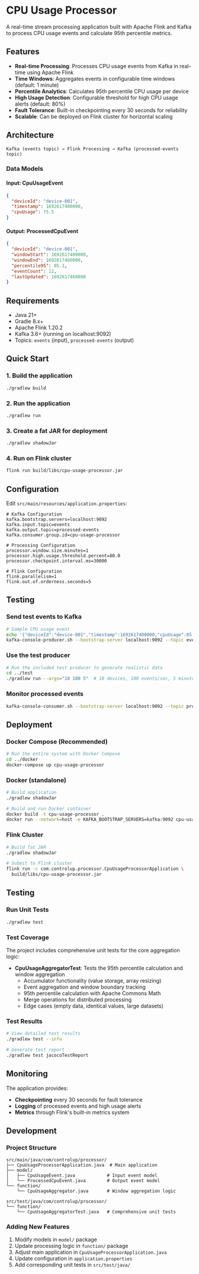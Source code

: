 # CPU Usage Processor

A real-time stream processing application built with Apache Flink and Kafka to process CPU usage events and calculate 95th percentile metrics.

## Features

- **Real-time Processing**: Processes CPU usage events from Kafka in real-time using Apache Flink
- **Time Windows**: Aggregates events in configurable time windows (default: 1 minute)
- **Percentile Analytics**: Calculates 95th percentile CPU usage per device
- **High Usage Detection**: Configurable threshold for high CPU usage alerts (default: 80%)
- **Fault Tolerance**: Built-in checkpointing every 30 seconds for reliability
- **Scalable**: Can be deployed on Flink cluster for horizontal scaling

## Architecture

```
Kafka (events topic) → Flink Processing → Kafka (processed-events topic)
```

### Data Models

#### Input: CpuUsageEvent
```json
{
  "deviceId": "device-001",
  "timestamp": 1692617400000,
  "cpuUsage": 75.5
}
```

#### Output: ProcessedCpuEvent
```json
{
  "deviceId": "device-001",
  "windowStart": 1692617400000,
  "windowEnd": 1692617460000,
  "percentile95": 85.1,
  "eventCount": 12,
  "lastUpdated": 1692617460000
}
```

## Requirements

- Java 21+
- Gradle 8.x+
- Apache Flink 1.20.2
- Kafka 3.6+ (running on localhost:9092)
- Topics: `events` (input), `processed-events` (output)

## Quick Start

### 1. Build the application
```bash
./gradlew build
```

### 2. Run the application
```bash
./gradlew run
```

### 3. Create a fat JAR for deployment
```bash
./gradlew shadowJar
```

### 4. Run on Flink cluster
```bash
flink run build/libs/cpu-usage-processor.jar
```

## Configuration

Edit `src/main/resources/application.properties`:

```properties
# Kafka Configuration
kafka.bootstrap.servers=localhost:9092
kafka.input.topic=events
kafka.output.topic=processed-events
kafka.consumer.group.id=cpu-usage-processor

# Processing Configuration
processor.window.size.minutes=1
processor.high.usage.threshold.percent=80.0
processor.checkpoint.interval.ms=30000

# Flink Configuration
flink.parallelism=1
flink.out.of.orderness.seconds=5
```

## Testing

### Send test events to Kafka
```bash
# Sample CPU usage event
echo '{"deviceId":"device-001","timestamp":1692617400000,"cpuUsage":85.5}' | \
kafka-console-producer.sh --bootstrap-server localhost:9092 --topic events
```

### Use the test producer
```bash
# Run the included test producer to generate realistic data
cd ../test
./gradlew run --args="10 100 5"  # 10 devices, 100 events/sec, 5 minutes
```

### Monitor processed events
```bash
kafka-console-consumer.sh --bootstrap-server localhost:9092 --topic processed-events --from-beginning
```

## Deployment

### Docker Compose (Recommended)
```bash
# Run the entire system with Docker Compose
cd ../docker
docker-compose up cpu-usage-processor
```

### Docker (standalone)
```bash
# Build application
./gradlew shadowJar

# Build and run Docker container
docker build -t cpu-usage-processor .
docker run --network=host -e KAFKA_BOOTSTRAP_SERVERS=kafka:9092 cpu-usage-processor
```

### Flink Cluster
```bash
# Build fat JAR
./gradlew shadowJar

# Submit to Flink cluster
flink run -c com.controlup.processor.CpuUsageProcessorApplication \
  build/libs/cpu-usage-processor.jar
```

## Testing

### Run Unit Tests
```bash
./gradlew test
```

### Test Coverage
The project includes comprehensive unit tests for the core aggregation logic:

- **CpuUsageAggregatorTest**: Tests the 95th percentile calculation and window aggregation
  - Accumulator functionality (value storage, array resizing)
  - Event aggregation and window boundary tracking
  - 95th percentile calculation with Apache Commons Math
  - Merge operations for distributed processing
  - Edge cases (empty data, identical values, large datasets)

### Test Results
```bash
# View detailed test results
./gradlew test --info

# Generate test report
./gradlew test jacocoTestReport
```

## Monitoring

The application provides:
- **Checkpointing** every 30 seconds for fault tolerance
- **Logging** of processed events and high usage alerts
- **Metrics** through Flink's built-in metrics system

## Development

### Project Structure
```
src/main/java/com/controlup/processor/
├── CpuUsageProcessorApplication.java  # Main application
├── model/
│   ├── CpuUsageEvent.java            # Input event model
│   └── ProcessedCpuEvent.java        # Output event model
└── function/
    └── CpuUsageAggregator.java       # Window aggregation logic

src/test/java/com/controlup/processor/
└── function/
    └── CpuUsageAggregatorTest.java   # Comprehensive unit tests
```

### Adding New Features
1. Modify models in `model/` package
2. Update processing logic in `function/` package
3. Adjust main application in `CpuUsageProcessorApplication.java`
4. Update configuration in `application.properties`
5. Add corresponding unit tests in `src/test/java/`
